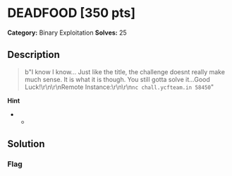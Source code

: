 # DEADFOOD [350 pts]

**Category:** Binary Exploitation
**Solves:** 25

## Description
>b"I know I know... Just like the title, the challenge doesnt really make much sense. It is what it is though. You still gotta solve it...Good Luck!\r\n\r\nRemote Instance:\r\n\r\n`nc chall.ycfteam.in 58450`"

**Hint**
* -

## Solution

### Flag

